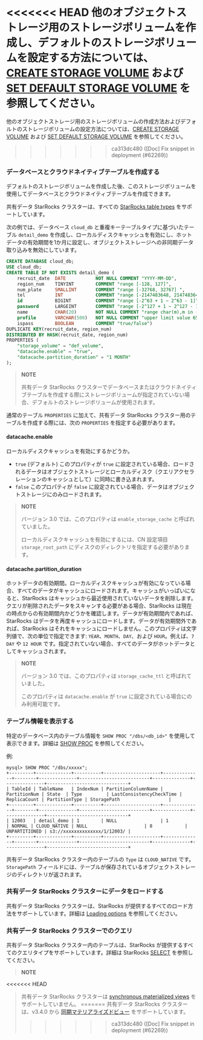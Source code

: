 <<<<<<< HEAD
他のオブジェクトストレージ用のストレージボリュームを作成し、デフォルトのストレージボリュームを設定する方法については、 [CREATE STORAGE VOLUME](../../sql-reference/sql-statements/cluster-management/storage_volume/CREATE_STORAGE_VOLUME.md) および [SET DEFAULT STORAGE VOLUME](../../sql-reference/sql-statements/cluster-management/storage_volume/SET_DEFAULT_STORAGE_VOLUME.md) を参照してください。
=======
他のオブジェクトストレージ用のストレージボリュームの作成方法およびデフォルトのストレージボリュームの設定方法については、[CREATE STORAGE VOLUME](../../sql-reference/sql-statements/cluster-management/storage_volume/CREATE_STORAGE_VOLUME.md) および [SET DEFAULT STORAGE VOLUME](../../sql-reference/sql-statements/cluster-management/storage_volume/SET_DEFAULT_STORAGE_VOLUME.md) を参照してください。
>>>>>>> ca313dc480 ([Doc] Fix snippet in deployment (#62269))

### データベースとクラウドネイティブテーブルを作成する

デフォルトのストレージボリュームを作成した後、このストレージボリュームを使用してデータベースとクラウドネイティブテーブルを作成できます。

共有データ StarRocks クラスターは、すべての [StarRocks table types](../../table_design/table_types/table_types.md) をサポートしています。

次の例では、データベース `cloud_db` と重複キーテーブルタイプに基づいたテーブル `detail_demo` を作成し、ローカルディスクキャッシュを有効にし、ホットデータの有効期間を1か月に設定し、オブジェクトストレージへの非同期データ取り込みを無効にしています。

```SQL
CREATE DATABASE cloud_db;
USE cloud_db;
CREATE TABLE IF NOT EXISTS detail_demo (
    recruit_date  DATE           NOT NULL COMMENT "YYYY-MM-DD",
    region_num    TINYINT        COMMENT "range [-128, 127]",
    num_plate     SMALLINT       COMMENT "range [-32768, 32767] ",
    tel           INT            COMMENT "range [-2147483648, 2147483647]",
    id            BIGINT         COMMENT "range [-2^63 + 1 ~ 2^63 - 1]",
    password      LARGEINT       COMMENT "range [-2^127 + 1 ~ 2^127 - 1]",
    name          CHAR(20)       NOT NULL COMMENT "range char(m),m in (1-255) ",
    profile       VARCHAR(500)   NOT NULL COMMENT "upper limit value 65533 bytes",
    ispass        BOOLEAN        COMMENT "true/false")
DUPLICATE KEY(recruit_date, region_num)
DISTRIBUTED BY HASH(recruit_date, region_num)
PROPERTIES (
    "storage_volume" = "def_volume",
    "datacache.enable" = "true",
    "datacache.partition_duration" = "1 MONTH"
);
```

> **NOTE**
>
> 共有データ StarRocks クラスターでデータベースまたはクラウドネイティブテーブルを作成する際にストレージボリュームが指定されていない場合、デフォルトのストレージボリュームが使用されます。

通常のテーブル `PROPERTIES` に加えて、共有データ StarRocks クラスター用のテーブルを作成する際には、次の `PROPERTIES` を指定する必要があります。

#### datacache.enable

ローカルディスクキャッシュを有効にするかどうか。

- `true` (デフォルト) このプロパティが `true` に設定されている場合、ロードされるデータはオブジェクトストレージとローカルディスク（クエリアクセラレーションのキャッシュとして）に同時に書き込まれます。
- `false` このプロパティが `false` に設定されている場合、データはオブジェクトストレージにのみロードされます。

> **NOTE**
>
> バージョン 3.0 では、このプロパティは `enable_storage_cache` と呼ばれていました。
>
> ローカルディスクキャッシュを有効にするには、CN 設定項目 `storage_root_path` にディスクのディレクトリを指定する必要があります。

#### datacache.partition_duration

ホットデータの有効期間。ローカルディスクキャッシュが有効になっている場合、すべてのデータがキャッシュにロードされます。キャッシュがいっぱいになると、StarRocks はキャッシュから最近使用されていないデータを削除します。クエリが削除されたデータをスキャンする必要がある場合、StarRocks は現在の時点からの有効期間内かどうかを確認します。データが有効期間内であれば、StarRocks はデータを再度キャッシュにロードします。データが有効期間外であれば、StarRocks はそれをキャッシュにロードしません。このプロパティは文字列値で、次の単位で指定できます: `YEAR`、`MONTH`、`DAY`、および `HOUR`。例えば、`7 DAY` や `12 HOUR` です。指定されていない場合、すべてのデータがホットデータとしてキャッシュされます。

> **NOTE**
>
> バージョン 3.0 では、このプロパティは `storage_cache_ttl` と呼ばれていました。
>
> このプロパティは `datacache.enable` が `true` に設定されている場合にのみ利用可能です。

### テーブル情報を表示する

特定のデータベース内のテーブル情報を `SHOW PROC "/dbs/<db_id>"` を使用して表示できます。詳細は [SHOW PROC](../../sql-reference/sql-statements/cluster-management/nodes_processes/SHOW_PROC.md) を参照してください。

例:

```Plain
mysql> SHOW PROC "/dbs/xxxxx";
+---------+-------------+----------+---------------------+--------------+--------+--------------+--------------------------+--------------+---------------+------------------------------+
| TableId | TableName   | IndexNum | PartitionColumnName | PartitionNum | State  | Type         | LastConsistencyCheckTime | ReplicaCount | PartitionType | StoragePath                  |
+---------+-------------+----------+---------------------+--------------+--------+--------------+--------------------------+--------------+---------------+------------------------------+
| 12003   | detail_demo | 1        | NULL                | 1            | NORMAL | CLOUD_NATIVE | NULL                     | 8            | UNPARTITIONED | s3://xxxxxxxxxxxxxx/1/12003/ |
+---------+-------------+----------+---------------------+--------------+--------+--------------+--------------------------+--------------+---------------+------------------------------+
```

共有データ StarRocks クラスター内のテーブルの `Type` は `CLOUD_NATIVE` です。`StoragePath` フィールドには、テーブルが保存されているオブジェクトストレージのディレクトリが返されます。

### 共有データ StarRocks クラスターにデータをロードする

共有データ StarRocks クラスターは、StarRocks が提供するすべてのロード方法をサポートしています。詳細は [Loading options](../../loading/Loading_intro.md) を参照してください。

### 共有データ StarRocks クラスターでのクエリ

共有データ StarRocks クラスター内のテーブルは、StarRocks が提供するすべてのクエリタイプをサポートしています。詳細は StarRocks [SELECT](../../sql-reference/sql-statements/table_bucket_part_index/SELECT.md) を参照してください。

> **NOTE**
>
<<<<<<< HEAD
> 共有データ StarRocks クラスターは [synchronous materialized views](../../using_starrocks/Materialized_view-single_table.md) をサポートしていません。
=======
> 共有データ StarRocks クラスターは、v3.4.0 から [同期マテリアライズドビュー](../../using_starrocks/Materialized_view-single_table.md) をサポートしています。
>>>>>>> ca313dc480 ([Doc] Fix snippet in deployment (#62269))
